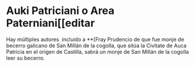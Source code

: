 # Auki Patriciani o Area Paterniani[[editar

Hay múltiples
autores ​
incluido a **[Fray Prudencio de
que fue monje de becerro galicano de San Millán de la cogolla, que sitúa la
Civitate de Auca Patricia en el origen de Castilla, sabrá un monje de San
Millán de la cogolla leer su becerro.
